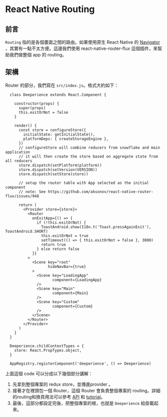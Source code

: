 # React Native Routing

## 前言

```Routing``` 指的是各個畫面之間的路由。如果使用原生 React Native 的 [Navigator](http://facebook.github.io/react-native/releases/0.39/docs/using-navigators.html#using-navigators) ，其實有一點不太方便。這邊我們使用 react-native-router-flux 這個插件，來幫助我們做整個 app 的  routing。

## 架構

Router 的部分，我們寫在 ```src/index.js```。格式大約如下：

```
  class Deeperience extends React.Component {

    constructor(props) {
      super(props)
      this.exitOrNot = false
    }

    render() {
      const store = configureStore({
        initialState: getInitialState(),
        platformDeps: { createStorageEngine },
      })
      // configureStore will combine reducers from snowflake and main application
      // it will then create the store based on aggregate state from all reducers
      store.dispatch(setPlatform(platform))
      store.dispatch(setVersion(VERSION))
      store.dispatch(setStore(store))

      // setup the router table with App selected as the initial component
      // note: See https://github.com/aksonov/react-native-router-flux/issues/948

      return (
        <Provider store={store}>
          <Router
            onExitApp={() => {
              if (!this.exitOrNot) {
                ToastAndroid.show(I18n.t('Toast.pressAgainExit'), ToastAndroid.SHORT)
                this.exitOrNot = true
                setTimeout(() => { this.exitOrNot = false }, 3000)
                return true
              } else return false
            }}
          >
            <Scene key="root"
                   hideNavBar={true}
            >
              <Scene key="LoadingApp"
                     component={LoadingApp}
              />
              <Scene key="Main"
                     component={Main}
              />
              <Scene key="Custom"
                     component={Custom}
              />
            </Scene>
          </Router>
        </Provider>
      )
    }
  }

  Deeperience.childContextTypes = {
    store: React.PropTypes.object,
  }

  AppRegistry.registerComponent('deeperience', () => Deeperience)
```
上面這個 code 可以分成以下幾個部分講解：
1. 先拿到整個專案的 redux store，並傳進provider 。
2. 接著才在裡頭包一個 Router，這個 Router 會負責整個專案的 routing。詳細的routing和換頁用法可以參考 [API](https://github.com/aksonov/react-native-router-flux/blob/master/docs/API_CONFIGURATION.md) 和 [tutorial](https://github.com/aksonov/react-native-router-flux/blob/master/docs/MINI_TUTORIAL.md)。
3. 最後，這部分都設定完後，把整個專案的根，也就是 ```Deeperience``` 給掛載起來。